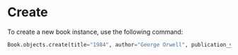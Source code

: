 # Create

To create a new book instance, use the following command:

```python
Book.objects.create(title="1984", author="George Orwell", publication_year=1949)